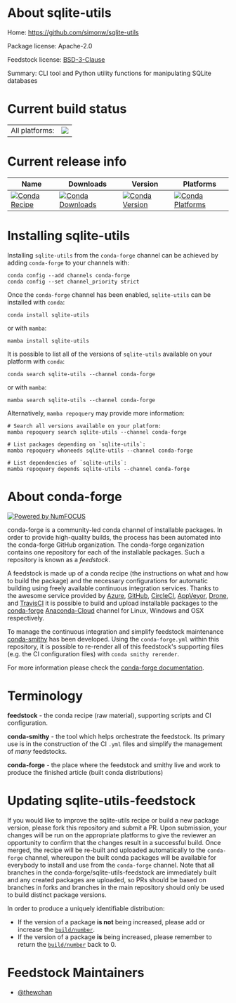 About sqlite-utils
==================

Home: https://github.com/simonw/sqlite-utils

Package license: Apache-2.0

Feedstock license: [BSD-3-Clause](https://github.com/conda-forge/sqlite-utils-feedstock/blob/main/LICENSE.txt)

Summary: CLI tool and Python utility functions for manipulating SQLite databases

Current build status
====================


<table><tr><td>All platforms:</td>
    <td>
      <a href="https://dev.azure.com/conda-forge/feedstock-builds/_build/latest?definitionId=12522&branchName=main">
        <img src="https://dev.azure.com/conda-forge/feedstock-builds/_apis/build/status/sqlite-utils-feedstock?branchName=main">
      </a>
    </td>
  </tr>
</table>

Current release info
====================

| Name | Downloads | Version | Platforms |
| --- | --- | --- | --- |
| [![Conda Recipe](https://img.shields.io/badge/recipe-sqlite--utils-green.svg)](https://anaconda.org/conda-forge/sqlite-utils) | [![Conda Downloads](https://img.shields.io/conda/dn/conda-forge/sqlite-utils.svg)](https://anaconda.org/conda-forge/sqlite-utils) | [![Conda Version](https://img.shields.io/conda/vn/conda-forge/sqlite-utils.svg)](https://anaconda.org/conda-forge/sqlite-utils) | [![Conda Platforms](https://img.shields.io/conda/pn/conda-forge/sqlite-utils.svg)](https://anaconda.org/conda-forge/sqlite-utils) |

Installing sqlite-utils
=======================

Installing `sqlite-utils` from the `conda-forge` channel can be achieved by adding `conda-forge` to your channels with:

```
conda config --add channels conda-forge
conda config --set channel_priority strict
```

Once the `conda-forge` channel has been enabled, `sqlite-utils` can be installed with `conda`:

```
conda install sqlite-utils
```

or with `mamba`:

```
mamba install sqlite-utils
```

It is possible to list all of the versions of `sqlite-utils` available on your platform with `conda`:

```
conda search sqlite-utils --channel conda-forge
```

or with `mamba`:

```
mamba search sqlite-utils --channel conda-forge
```

Alternatively, `mamba repoquery` may provide more information:

```
# Search all versions available on your platform:
mamba repoquery search sqlite-utils --channel conda-forge

# List packages depending on `sqlite-utils`:
mamba repoquery whoneeds sqlite-utils --channel conda-forge

# List dependencies of `sqlite-utils`:
mamba repoquery depends sqlite-utils --channel conda-forge
```


About conda-forge
=================

[![Powered by
NumFOCUS](https://img.shields.io/badge/powered%20by-NumFOCUS-orange.svg?style=flat&colorA=E1523D&colorB=007D8A)](https://numfocus.org)

conda-forge is a community-led conda channel of installable packages.
In order to provide high-quality builds, the process has been automated into the
conda-forge GitHub organization. The conda-forge organization contains one repository
for each of the installable packages. Such a repository is known as a *feedstock*.

A feedstock is made up of a conda recipe (the instructions on what and how to build
the package) and the necessary configurations for automatic building using freely
available continuous integration services. Thanks to the awesome service provided by
[Azure](https://azure.microsoft.com/en-us/services/devops/), [GitHub](https://github.com/),
[CircleCI](https://circleci.com/), [AppVeyor](https://www.appveyor.com/),
[Drone](https://cloud.drone.io/welcome), and [TravisCI](https://travis-ci.com/)
it is possible to build and upload installable packages to the
[conda-forge](https://anaconda.org/conda-forge) [Anaconda-Cloud](https://anaconda.org/)
channel for Linux, Windows and OSX respectively.

To manage the continuous integration and simplify feedstock maintenance
[conda-smithy](https://github.com/conda-forge/conda-smithy) has been developed.
Using the ``conda-forge.yml`` within this repository, it is possible to re-render all of
this feedstock's supporting files (e.g. the CI configuration files) with ``conda smithy rerender``.

For more information please check the [conda-forge documentation](https://conda-forge.org/docs/).

Terminology
===========

**feedstock** - the conda recipe (raw material), supporting scripts and CI configuration.

**conda-smithy** - the tool which helps orchestrate the feedstock.
                   Its primary use is in the construction of the CI ``.yml`` files
                   and simplify the management of *many* feedstocks.

**conda-forge** - the place where the feedstock and smithy live and work to
                  produce the finished article (built conda distributions)


Updating sqlite-utils-feedstock
===============================

If you would like to improve the sqlite-utils recipe or build a new
package version, please fork this repository and submit a PR. Upon submission,
your changes will be run on the appropriate platforms to give the reviewer an
opportunity to confirm that the changes result in a successful build. Once
merged, the recipe will be re-built and uploaded automatically to the
`conda-forge` channel, whereupon the built conda packages will be available for
everybody to install and use from the `conda-forge` channel.
Note that all branches in the conda-forge/sqlite-utils-feedstock are
immediately built and any created packages are uploaded, so PRs should be based
on branches in forks and branches in the main repository should only be used to
build distinct package versions.

In order to produce a uniquely identifiable distribution:
 * If the version of a package **is not** being increased, please add or increase
   the [``build/number``](https://docs.conda.io/projects/conda-build/en/latest/resources/define-metadata.html#build-number-and-string).
 * If the version of a package **is** being increased, please remember to return
   the [``build/number``](https://docs.conda.io/projects/conda-build/en/latest/resources/define-metadata.html#build-number-and-string)
   back to 0.

Feedstock Maintainers
=====================

* [@thewchan](https://github.com/thewchan/)

